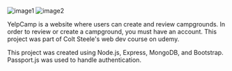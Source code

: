 ![image1](https://user-images.githubusercontent.com/61119821/139048330-4d6aa436-4e5c-4d69-81cf-12528b44ec19.png)
![image2](https://user-images.githubusercontent.com/61119821/139048350-89e5e93c-c26e-4a4f-af7a-60bb398a8146.png)


YelpCamp is a website where users can create and review campgrounds. In order to review or create a campground, you must have an account. This project was part of Colt Steele's web dev course on udemy.

This project was created using Node.js, Express, MongoDB, and Bootstrap. Passport.js was used to handle authentication.
